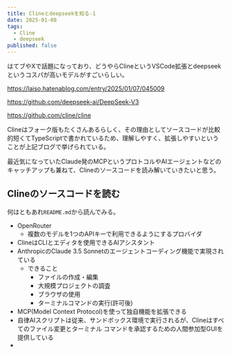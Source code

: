 ```yaml
---
title: Clineとdeepseekを知る-1
date: 2025-01-08
tags:
  - Cline
  - deepseek
published: false
---
```

はてブやXで話題になっており、どうやらClineというVSCode拡張とdeepseekというコスパが高いモデルがすごいらしい。

https://laiso.hatenablog.com/entry/2025/01/07/045009

https://github.com/deepseek-ai/DeepSeek-V3

https://github.com/cline/cline

Clineはフォーク版もたくさんあるらしく、その理由としてソースコードが比較的短くてTypeScriptで書かれているため、理解しやすく、拡張しやすいということが上記ブログで挙げられている。

最近気になっていたClaude発のMCPというプロトコルやAIエージェントなどのキャッチアップも兼ねて、Clineのソースコードを読み解いていきたいと思う。

## Clineのソースコードを読む

何はともあれ`README.md`から読んでみる。

- OpenRouter
  - 複数のモデルを1つのAPIキーで利用できるようにするプロバイダ
- ClineはCLIとエディタを使用できるAIアシスタント
- AnthropicのClaude 3.5 Sonnetのエージェントコーディング機能で実現されている
  - できること
    - ファイルの作成・編集
    - 大規模プロジェクトの調査
    - ブラウザの使用
    - ターミナルコマンドの実行(許可後)
- MCP(Model Context Protocol)を使って独自機能を拡張できる
- 自律AIスクリプトは従来、サンドボックス環境で実行されるが、Clineはすべてのファイル変更とターミナル コマンドを承認するための人間参加型GUIを提供している
- 